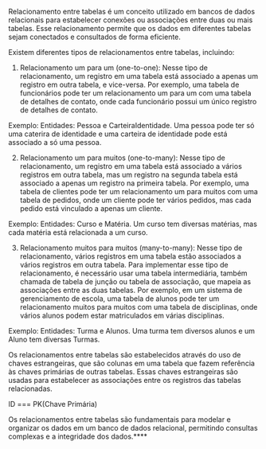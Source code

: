 Relacionamento entre tabelas é um conceito utilizado em bancos de dados relacionais para estabelecer conexões ou associações entre duas ou mais tabelas. Esse relacionamento permite que os dados em diferentes tabelas sejam conectados e consultados de forma eficiente.

Existem diferentes tipos de relacionamentos entre tabelas, incluindo:

1. Relacionamento um para um (one-to-one): Nesse tipo de relacionamento, um registro em uma tabela está associado a apenas um registro em outra tabela, e vice-versa. Por exemplo, uma tabela de funcionários pode ter um relacionamento um para um com uma tabela de detalhes de contato, onde cada funcionário possui um único registro de detalhes de contato.

Exemplo: Entidades: Pessoa e CarteiraIdentidade. Uma pessoa pode ter só uma caterira de identidade e uma carteira de identidade pode está associado a só uma pessoa.

2. Relacionamento um para muitos (one-to-many): Nesse tipo de relacionamento, um registro em uma tabela está associado a vários registros em outra tabela, mas um registro na segunda tabela está associado a apenas um registro na primeira tabela. Por exemplo, uma tabela de clientes pode ter um relacionamento um para muitos com uma tabela de pedidos, onde um cliente pode ter vários pedidos, mas cada pedido está vinculado a apenas um cliente.

Exemplo: Entidades: Curso e Matéria. Um curso tem diversas matérias, mas cada matéria está relacionada a um curso.

3. Relacionamento muitos para muitos (many-to-many): Nesse tipo de relacionamento, vários registros em uma tabela estão associados a vários registros em outra tabela. Para implementar esse tipo de relacionamento, é necessário usar uma tabela intermediária, também chamada de tabela de junção ou tabela de associação, que mapeia as associações entre as duas tabelas. Por exemplo, em um sistema de gerenciamento de escola, uma tabela de alunos pode ter um relacionamento muitos para muitos com uma tabela de disciplinas, onde vários alunos podem estar matriculados em várias disciplinas.

Exemplo: Entidades: Turma e Alunos. Uma turma tem diversos alunos e um Aluno tem diversas Turmas.

Os relacionamentos entre tabelas são estabelecidos através do uso de chaves estrangeiras, que são colunas em uma tabela que fazem referência às chaves primárias de outras tabelas. Essas chaves estrangeiras são usadas para estabelecer as associações entre os registros das tabelas relacionadas.

ID === PK(Chave Primária) 

Os relacionamentos entre tabelas são fundamentais para modelar e organizar os dados em um banco de dados relacional, permitindo consultas complexas e a integridade dos dados.****